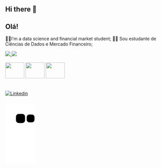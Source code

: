 ## Hi there 👋
## Olá!

👩‍🎓I'm a data science and financial market student;
👩‍🎓 Sou estudante de Ciências de Dados e Mercado Financeiro;

<div align="">
  <a href="https://github.com/capriles">
    <img height="145em" src="https://github-readme-stats.vercel.app/api?username=capriles&count_private=true&include_all_commits=true&show_icons=true&theme=dracula&hide_border=false&show_owner=true"/>
    <img height="145em" src="https://github-readme-stats.vercel.app/api/top-langs/?username=capriles&theme=dracula&hide_border=false&&layout=compact"/>
  </a>
</div>

<div style="display: inline_block"><br>
  
  <img align="center" height="50" width="60" src="https://cdn.jsdelivr.net/gh/devicons/devicon/icons/python/python-original.svg" />
          
  <img align="center" height="50" width="60" src="https://cdn.jsdelivr.net/gh/devicons/devicon/icons/mysql/mysql-original-wordmark.svg" />
 
   <img align="center" height="50" width="60" src="https://cdn.jsdelivr.net/gh/devicons/devicon@latest/icons/amazonwebservices/amazonwebservices-original-wordmark.svg" />

</div>

#

[![Linkedin](https://img.shields.io/badge/LinkedIn-0077B5?style=for-the-badge&logo=linkedin&logoColor=white)](https://www.linkedin.com/in/luana-capriles/)

###

 ![Snake animation](https://github.com/capriles/capriles/blob/output/github-contribution-grid-snake.svg)
